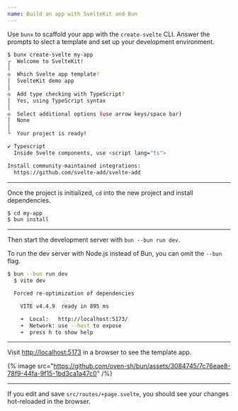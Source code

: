 ```yaml
---
name: Build an app with SvelteKit and Bun
---
```


Use `bunx` to scaffold your app with the `create-svelte` CLI. Answer the prompts to slect a template and set up your development environment.

```sh
$ bunx create-svelte my-app
┌  Welcome to SvelteKit!
│
◇  Which Svelte app template?
│  SvelteKit demo app
│
◇  Add type checking with TypeScript?
│  Yes, using TypeScript syntax
│
◇  Select additional options (use arrow keys/space bar)
│  None
│
└  Your project is ready!

✔ Typescript
  Inside Svelte components, use <script lang="ts">

Install community-maintained integrations:
  https://github.com/svelte-add/svelte-add
```

---

Once the project is initialized, `cd` into the new project and install dependencies.

```sh
$ cd my-app
$ bun install
```

---

Then start the development server with `bun --bun run dev`.

To run the dev server with Node.js instead of Bun, you can omit the `--bun` flag.

```sh
$ bun --bun run dev
  $ vite dev

  Forced re-optimization of dependencies

    VITE v4.4.9  ready in 895 ms

    ➜  Local:   http://localhost:5173/
    ➜  Network: use --host to expose
    ➜  press h to show help
```

---

Visit [http://localhost:5173](http://localhost:5173/) in a browser to see the template app.

{% image src="https://github.com/oven-sh/bun/assets/3084745/7c76eae8-78f9-44fa-9f15-1bd3ca1a47c0" /%}

---

If you edit and save `src/routes/+page.svelte`, you should see your changes hot-reloaded in the browser.

